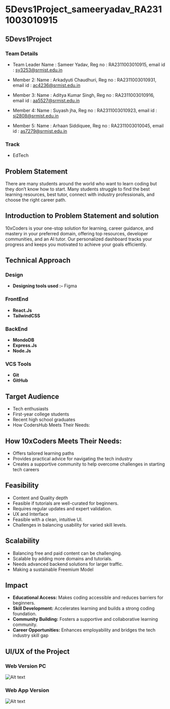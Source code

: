 # 5Devs1Project_sameeryadav_RA2311003010915

## 5Devs1Project

### Team Details

- Team Leader Name : Sameer Yadav, Reg no : RA2311003010915, email id : sy3253@srmist.edu.in

- Member 2: Name : Arkadyuti Chaudhuri, Reg no : RA2311003010931, email id : ac4236@srmist.edu.in

- Member 3: Name : Aditya Kumar Singh, Reg no : RA2311003010916, email id : aa5527@srmist.edu.in

- Member 4: Name : Suyash jha, Reg no : RA2311003010923, email id : sj2808@srmist.edu.in

- Member 5: Name : Arhaan Siddiquee, Reg no : RA2311003010045, email id : as7279@srmist.edu.in

### Track
- EdTech

## Problem Statement 

There are many students around the world who want to learn coding but they don’t know how to start. Many students struggle to find the best learning resources, best tutor, connect with industry professionals, and choose the right career path.

## Introduction to Problem Statement and solution 

10xCoders is your one-stop solution for learning, career guidance, and mastery in your preferred domain, offering top resources, developer communities, and an AI tutor. Our personalized dashboard tracks your progress and keeps you motivated to achieve your goals efficiently.

## Technical Approach

### Design
- **Designing tools used :-** Figma
### FrontEnd
- **React.Js**
- **TailwindCSS**
### BackEnd
- **MondoDB**
- **Express.Js**
- **Node.Js**
### VCS Tools
- **Git**
- **GitHub**
## Target Audience
- Tech enthusiasts
- First-year college students
- Recent high school graduates
- How CodersHub Meets Their Needs:
## How **10xCoders** Meets Their Needs:
- Offers tailored learning paths
- Provides practical advice for navigating the tech industry
- Creates a supportive community to help overcome challenges in starting tech careers
## Feasibility
- Content and Quality depth
- Feasible if tutorials are well-curated for beginners.
- Requires regular updates and expert validation.
- UX and Interface
- Feasible with a clean, intuitive UI.
- Challenges in balancing usability for varied skill levels.
## Scalability
- Balancing free and paid content can be challenging.
- Scalable by adding more domains and tutorials.
- Needs advanced backend solutions for larger traffic.
- Making a sustainable Freemium Model

## Impact
- **Educational Access:** Makes coding accessible and reduces barriers for beginners.
- **Skill Development:** Accelerates learning and builds a strong coding foundation.
- **Community Building:** Fosters a supportive and collaborative learning community.
- **Career Opportunities:** Enhances employability and bridges the tech industry skill gap











## UI/UX of the Project

### Web Version PC

<img src="https://eu-central.storage.cloudconvert.com/tasks/e8dbfba8-11fd-4d3b-a038-5b167323efb0/1prod.webp?X-Amz-Algorithm=AWS4-HMAC-SHA256&X-Amz-Content-Sha256=UNSIGNED-PAYLOAD&X-Amz-Credential=cloudconvert-production%2F20240830%2Ffra%2Fs3%2Faws4_request&X-Amz-Date=20240830T071713Z&X-Amz-Expires=86400&X-Amz-Signature=354dc2597986891d6e2020263f38aa679b9ed6ccfbcc1ced453cce6f10347591&X-Amz-SignedHeaders=host&response-content-disposition=inline%3B%20filename%3D%221prod.webp%22&response-content-type=image%2Fwebp&x-id=GetObject" alt="Alt text" >

### Web App Version

<img src="https://eu-central.storage.cloudconvert.com/tasks/bc45cfc7-fdfb-49ca-b2db-284cb880ec55/mock%27.webp?X-Amz-Algorithm=AWS4-HMAC-SHA256&X-Amz-Content-Sha256=UNSIGNED-PAYLOAD&X-Amz-Credential=cloudconvert-production%2F20240830%2Ffra%2Fs3%2Faws4_request&X-Amz-Date=20240830T072040Z&X-Amz-Expires=86400&X-Amz-Signature=5ef973967760d9503405e4de46acc551882216ec63696c06570f02644ef42368&X-Amz-SignedHeaders=host&response-content-disposition=inline%3B%20filename%3D%22mock%27.webp%22&response-content-type=image%2Fwebp&x-id=GetObject" alt="Alt text" >


